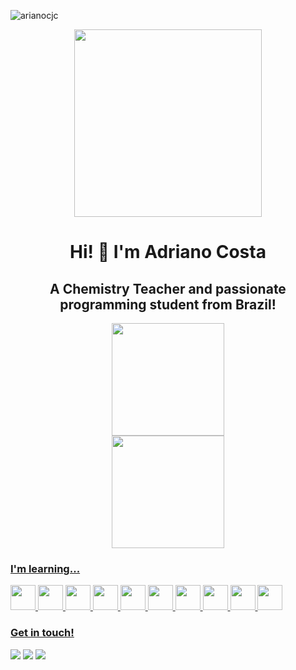 <p align="left"> <img src="https://komarev.com/ghpvc/?username=adrianocjc&label=Profile%20views&color=b40e7f&style=flat" alt="arianocjc" /> </p>   
<div align="center">
<img width=300 src = https://user-images.githubusercontent.com/79386876/170884082-a1971a77-8357-4c79-91a6-83310f527502.jpeg align="middle">
</div>

<h1>
  <div align="center">
    <b>Hi! 👋 I'm Adriano Costa</b>  
  </div>
</h1>

<h2>
  <div align="center">
    A Chemistry Teacher and passionate programming student from Brazil!
  </div>
</h2>
<div align="center">
  <a href="https://github.com/adrianocjc">
    <img height="180em" src="https://github-readme-stats.vercel.app/api/top-langs/?username=adrianocjc&layout=compact&langs_count=7&theme=dracula"/>
  <br>
    <img height="180em" src="https://github-readme-stats.vercel.app/api?username=adrianocjc&show_icons=true&theme=dracula&include_all_commits=true&count_private=true"/>
</div>

### I'm learning...
<img src="https://cdn.jsdelivr.net/gh/devicons/devicon/icons/git/git-original.svg" width="40" height="40"/> <img src="https://cdn.jsdelivr.net/gh/devicons/devicon/icons/html5/html5-original.svg" width="40" height="40"/> <img src="https://cdn.jsdelivr.net/gh/devicons/devicon/icons/css3/css3-original.svg" width="40" height="40"/> <img src="https://cdn.jsdelivr.net/gh/devicons/devicon/icons/javascript/javascript-original.svg" width="40" height="40"/> <img src="https://cdn.jsdelivr.net/gh/devicons/devicon/icons/php/php-original.svg" width="40" height="40"/> <img src="https://cdn.jsdelivr.net/gh/devicons/devicon/icons/postgresql/postgresql-original.svg" width="40" height="40"/> <img src="https://cdn.jsdelivr.net/gh/devicons/devicon/icons/python/python-original.svg" width="40" height="40"/> <img src="https://cdn.jsdelivr.net/gh/devicons/devicon/icons/c/c-original.svg" width="40" height="40"/> <img src="https://cdn.jsdelivr.net/gh/devicons/devicon/icons/java/java-original-wordmark.svg" width="40" height="40"/> <img src="https://cdn.jsdelivr.net/gh/devicons/devicon/icons/linux/linux-original.svg" width="40" height="40"/>
  
### Get in touch!
<div>
  <a href="https://instagram.com/adrianocjc" target="_blank"><img src="https://img.shields.io/badge/-Instagram-%23E4405F?style=for-the-badge&logo=instagram&logoColor=white" target="_blank"></a>
  <a href = "mailto:adrianocjc@gmail.com"><img src="https://img.shields.io/badge/Gmail-D14836?style=for-the-badge&logo=gmail&logoColor=white" target="_blank"></a>
  <a href="https://www.linkedin.com/in/adriano-costa-ab43b324/" target="_blank"><img src="https://img.shields.io/badge/-LinkedIn-%230077B5?style=for-the-badge&logo=linkedin&logoColor=white" target="_blank"></a>   
</div>
<!--
**adrianocjc/adrianocjc** is a ✨ _special_ ✨ repository because its `README.md` (this file) appears on your GitHub profile.

Here are some ideas to get you started:

- 🔭 I’m currently working on ...
- 🌱 I’m currently learning ...
- 👯 I’m looking to collaborate on ...
- 🤔 I’m looking for help with ...
- 💬 Ask me about ...
- 📫 How to reach me: ...
- 😄 Pronouns: ...
- ⚡ Fun fact: ...
-->
